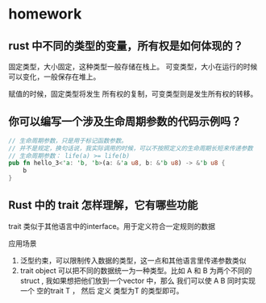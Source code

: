 # homework

## rust 中不同的类型的变量，所有权是如何体现的？

固定类型，大小固定，这种类型一般存储在栈上。
可变类型，大小在运行的时候可以变化，一般保存在堆上。

赋值的时候，固定类型将发生 所有权的复制，可变类型则是发生所有权的转移。

## 你可以编写一个涉及生命周期参数的代码示例吗？

```rust
// 生命周期参数，只是用于标记函数参数。
// 并不是规定，换句话说，我实际调用的时候，可以不按照定义的生命周期长短来传递参数
// 生命周期参数： life(a) >= life(b)
pub fn hello_3<'a: 'b, 'b>(a: &'a u8, b: &'b u8) -> &'b u8 {
    b
}

```

## Rust 中的 trait 怎样理解，它有哪些功能

trait 类似于其他语言中的interface。用于定义符合一定规则的数据

应用场景

1. 泛型约束，可以限制传入数据的类型，这一点和其他语言里传递参数类似
2. trait object 可以把不同的数据统一为一种类型。比如 A 和 B 为两个不同的struct , 我如果想把他们放到一个vector 中，那么 我们可以使 A B 同时实现一个 空的trait T ， 然后 定义 类型为T 的类型即可。
